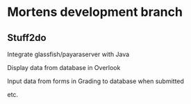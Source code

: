 # Mortens development branch
## Stuff2do
Integrate glassfish/payaraserver with Java

Display data from database in Overlook

Input data from forms in Grading to database when submitted

etc.
